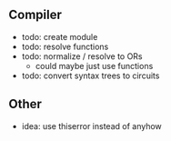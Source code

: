 ## Compiler
- todo: create module
- todo: resolve functions
- todo: normalize / resolve to ORs
  - could maybe just use functions
- todo: convert syntax trees to circuits

## Other
- idea: use thiserror instead of anyhow